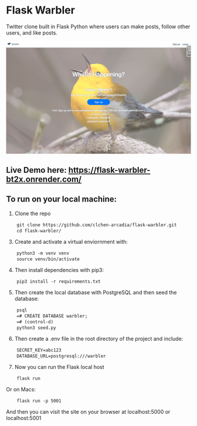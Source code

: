 # Flask Warbler
Twitter clone built in Flask Python where users can make posts, follow other users, and like posts.

![Flask Warbler homepage](./static/warbler-homepage.png "Flask Warbler")

## Live Demo here: https://flask-warbler-bt2x.onrender.com/

## To run on your local machine:

1. Clone the repo 
```
    git clone https://github.com/clchen-arcadia/flask-warbler.git 
    cd flask-warbler/ 
```
3. Create and activate a virtual enviornment with: 
```
    python3 -m venv venv 
    source venv/bin/activate 
```
4. Then install dependencies with pip3: 
```
    pip3 install -r requirements.txt 
```
5. Then create the local database with PostgreSQL and then seed the database:
```
    psql
    =# CREATE DATABASE warbler;
    =# (control-d)
    python3 seed.py
```
6. Then create a .env file in the root directory of the project and include:
```
    SECRET_KEY=abc123
    DATABASE_URL=postgresql:///warbler
```
7. Now you can run the Flask local host 
```
    flask run 
```
Or on Macs: 
```
    flask run -p 5001 
```
And then you can visit the site on your browser at localhost:5000 or localhost:5001 
